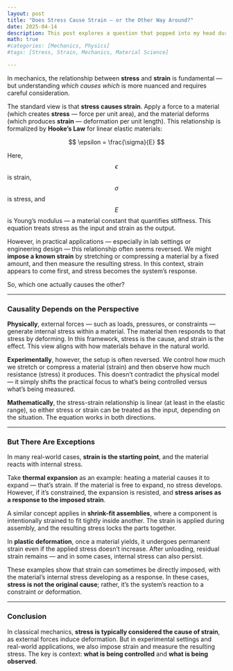 ```yaml
---
layout: post
title: "Does Stress Cause Strain — or the Other Way Around?"
date: 2025-04-14
description: This post explores a question that popped into my head during a sunny afternoon at work
math: true
#categories: [Mechanics, Physics]
#tags: [Stress, Strain, Mechanics, Material Science]

---
```


In mechanics, the relationship between **stress** and **strain** is fundamental — but understanding *which causes which* is more nuanced and requires careful consideration.

The standard view is that **stress causes strain**. Apply a force to a material (which creates **stress** — force per unit area), and the material deforms (which produces **strain** — deformation per unit length). This relationship is formalized by **Hooke’s Law** for linear elastic materials:

$$
\epsilon = \frac{\sigma}{E}
$$

Here, $$\epsilon$$ is strain, $$\sigma$$ is stress, and $$E$$ is Young’s modulus — a material constant that quantifies stiffness. This equation treats stress as the input and strain as the output.

However, in practical applications — especially in lab settings or engineering design — this relationship often seems reversed. We might **impose a known strain** by stretching or compressing a material by a fixed amount, and then measure the resulting stress. In this context, strain appears to come first, and stress becomes the system’s response.

So, which one actually causes the other?

---

### **Causality Depends on the Perspective**

**Physically**, external forces — such as loads, pressures, or constraints — generate internal stress within a material. The material then responds to that stress by deforming. In this framework, stress is the cause, and strain is the effect. This view aligns with how materials behave in the natural world.

**Experimentally**, however, the setup is often reversed. We control how much we stretch or compress a material (strain) and then observe how much resistance (stress) it produces. This doesn’t contradict the physical model — it simply shifts the practical focus to what’s being controlled versus what’s being measured.

**Mathematically**, the stress-strain relationship is linear (at least in the elastic range), so either stress or strain can be treated as the input, depending on the situation. The equation works in both directions.

---

### **But There Are Exceptions**

In many real-world cases, **strain is the starting point**, and the material reacts with internal stress.

Take **thermal expansion** as an example: heating a material causes it to expand — that’s strain. If the material is free to expand, no stress develops. However, if it’s constrained, the expansion is resisted, and **stress arises as a response to the imposed strain**.

A similar concept applies in **shrink-fit assemblies**, where a component is intentionally strained to fit tightly inside another. The strain is applied during assembly, and the resulting stress locks the parts together.

In **plastic deformation**, once a material yields, it undergoes permanent strain even if the applied stress doesn’t increase. After unloading, residual strain remains — and in some cases, internal stress can also persist.

These examples show that strain can sometimes be directly imposed, with the material’s internal stress developing as a response. In these cases, **stress is not the original cause**; rather, it’s the system’s reaction to a constraint or deformation.

---

### **Conclusion**

In classical mechanics, **stress is typically considered the cause of strain**, as external forces induce deformation. But in experimental settings and real-world applications, we also impose strain and measure the resulting stress. The key is context: **what is being controlled** and **what is being observed**.
